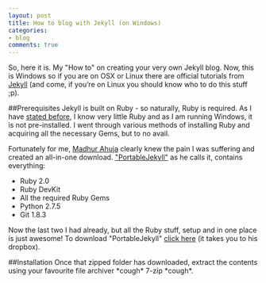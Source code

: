 ```yaml
---
layout: post
title: How to blog with Jekyll (on Windows)
categories:
- blog
comments: true
---
```

So, here it is. My "How to" on creating your very own Jekyll blog. Now, this is Windows so if you are on OSX or Linux there are official tutorials from [Jekyll][jkt] (and come, if you’re on Linux you should know who to do this stuff ;p). 

##Prerequisites
Jekyll is built on Ruby - so naturally, Ruby is required. As I have [stated before][p], I know very little Ruby and as I am running Windows, it is not pre-installed. I went through various methods of installing Ruby and acquiring all the necessary Gems, but to no avail.

Fortunately for me, [Madhur Ahuja][ma] clearly knew the pain I was suffering and created an all-in-one download. ["PortableJekyll"][pj] as he calls it, contains everything:
* Ruby 2.0
* Ruby DevKit
* All the required Ruby Gems
* Python 2.7.5
* Git 1.8.3

Now the last two I had already, but all the Ruby stuff, setup and in one place is just awesome! To download "PortableJekyll" [click here][pjd] (it takes you to his dropbox).

##Installation
Once that zipped folder has downloaded, extract the contents using your favourite file archiver \*cough\* 7-zip \*cough\*.


[jkt]: http://jekyllrb.com/docs/installation/
[r]: http://ruby.com
[p]: http://james12802.co.uk/blog/2014/03/14/whats-with-the-new-site.html
[ma]: http://www.madhur.co.in/
[pj]: http://www.madhur.co.in/blog/2013/07/20/buildportablejekyll.html
[pjd]: https://www.dropbox.com/sh/40l6mgbl1ce2kej/lF6ykQxt9d

